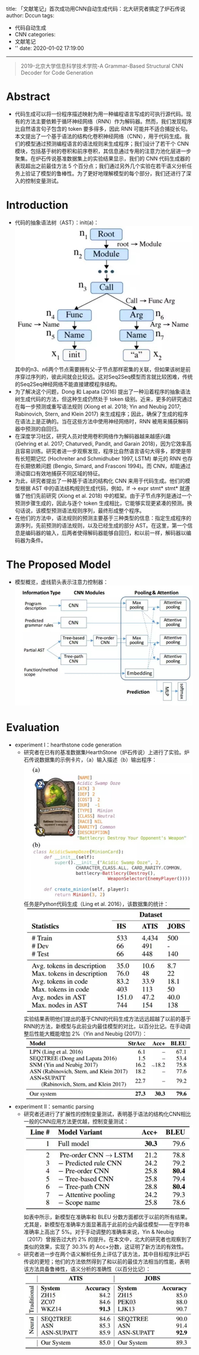 title: 「文献笔记」首次成功用CNN自动生成代码：北大研究者搞定了炉石传说
author: Dccun
tags:
  - 代码自动生成
  - CNN
categories:
  - 文献笔记
  - ''
date: 2020-01-02 17:19:00
---
>2019-北京大学信息科学技术学院-A Grammar-Based Structural CNN Decoder for Code Generation

<!--more-->

# Abstract
- 代码生成可以将一份程序描述映射为用一种编程语言写成的可执行源代码。现有的方法主要依赖于循环神经网络（RNN）作为解码器。然而，我们发现程序比自然语言句子包含的 token 要多得多，因此 RNN 可能并不适合捕捉长句。本文提出了一个基于语法的结构化卷积神经网络（CNN），用于代码生成。我们的模型通过预测编程语言的语法规则来生成程序；我们设计了若干个 CNN 模块，包括基于树的卷积和前序卷积，其信息通过专用的注意力池化层进一步聚集。在炉石传说基准数据集上的实验结果显示，我们的 CNN 代码生成器的表现超出之前最佳方法 5 个百分点；我们通过另外几个实验在若干语义分析任务上验证了模型的鲁棒性。为了更好地理解模型的每个部分，我们还进行了深入的控制变量测试。

# Introduction
- 代码的抽象语法树（AST）：init(a)：![upload successful](/images/pasted-84.png)其中的n3、n6两个节点需要拥有父-子节点那样密集的关联，但如果该树是前序穿过序列的，彼此间就会比较远。这对Seq2Seq模型而言就比较困难，传统的Seq2Seq神经网络不能直接建模程序结构。
- 为了解决这个问题，Dong 和 Lapata (2016) 提出了一种沿着程序的抽象语法树生成代码的方法，但这种生成仍然处于 token 级别。近来，更多的研究通过在每一步预测或重写语法规则 (Xiong et al. 2018; Yin and Neubig 2017; Rabinovich, Stern, and Klein 2017) 来生成程序；因此，确保了生成的程序在语法上是正确的。当在这些方法中使用神经网络时，RNN 被用来捕获解码器中预测的自回归。
- 在深度学习社区，研究人员对使用卷积网络作为解码器越来越感兴趣 (Gehring et al. 2017; Chaturvedi, Pandit, and Garain 2018)，因为它效率高且容易训练。研究者进一步观察发现，程序比自然语言语句大得多，即使是带有长短期记忆 (Hochreiter and Schmidhuber 1997, LSTM) 单元的 RNN 也存在长期依赖问题 (Bengio, Simard, and Frasconi 1994)。而 CNN，却能通过滑动窗口有效地捕获不同区域的特征。
- 为此，研究者提出了一种基于语法的结构化 CNN 来用于代码生成。他们的模型根据 AST 中的语法结构规则生成代码，例如，If → expr stmt* stmt* 就遵循了他们先前研究 (Xiong et al. 2018) 中的框架。由于子节点序列是通过一个预测步骤生成的，因此与逐个 token 生成相比，它能够实现更紧凑的预测。换句话说，该模型预测语法规则序列，最终形成整个程序。
- 在他们的方法中，语法规则的预测主要基于三种类型的信息：指定生成程序的源序列，先前预测的语法规则，以及已经生成的部分 AST。在这里，第一个信息是编码器的输入，后两者使得解码器能够自回归，和以前一样，解码器以编码器为条件。

# The Proposed Model
- 模型概览，虚线箭头表示注意力控制器：![upload successful](/images/pasted-85.png)

# Evaluation
- experiment Ⅰ：hearthstone code generation
	- 研究者在已有的基准数据集HearthStone（炉石传说）上进行了实验。炉石传说数据集的示例卡片，（a）输入描述（b）输出程序：![upload successful](/images/pasted-86.png)任务是Python代码生成（Ling et al. 2016），该数据集的统计：![upload successful](/images/pasted-88.png)实验结果表明他们提出的基于CNN的代码生成方法远远超越了以前的基于RNN的方法，新模型与此前业内最佳模型的对比，以百分比记。在手动调整后性能大概能增加 2%（Yin and Neubig (2017)）：![upload successful](/images/pasted-87.png)
- experiment Ⅱ：semantic parsing
	- 研究者还进行了扩展性的控制变量测试，表明基于语法的结构化CNN相比一般的CNN应用方法更优越，控制变量测试：![upload successful](/images/pasted-89.png)如表中所示，新模型在准确率和 BLEU 分数方面都优于以前的所有结果。尤其是，新模型在准确率方面显著高于此前的业内最佳模型——在字符串准确率上高出了 5%。对于手动调整的准确率来说，Yin & Neubig（2017）曾报告过大约 2% 的提升。在本文中，北大的研究者也观察到了类似的效果，实现了 30.3% 的 Acc+分数，这证明了新方法的有效性。
    - 研究者进一步在两个语义解析任务上评估了该方法，其中目标程序比炉石传说的更短；他们的方法依然得到了和以前的最佳方法相当的性能，表明该方法具备鲁棒性，语义分析的准确性（以百分比记）：![upload successful](/images/pasted-90.png)
